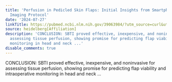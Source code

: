 ```yaml
---
title: 'Perfusion in Pedicled Skin Flaps: Initial Insights from Smartphone-Based Thermal
  Imaging Protocol'
date: '2024-07-27'
linkTitle: https://pubmed.ncbi.nlm.nih.gov/39063984/?utm_source=curl&utm_medium=rss&utm_campaign=pubmed-2&utm_content=1FakS-2QOkCT8HsMOQP1bCRQ4YzyumYOmxmF0moLsQ3dFB1E9V&fc=20220326224207&ff=20240728181146&v=2.18.0.post9+e462414
source: heidelberg[Affiliation]
description: 'CONCLUSION: SBTI proved effective, inexpensive, and noninvasive for
  assessing tissue perfusion, showing promise for predicting flap viability and intraoperative
  monitoring in head and neck ...'
disable_comments: true
---
```

CONCLUSION: SBTI proved effective, inexpensive, and noninvasive for assessing tissue perfusion, showing promise for predicting flap viability and intraoperative monitoring in head and neck ...